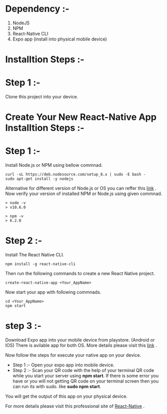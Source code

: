 # Dependency :-
1. NodeJS
2. NPM
3. React-Native CLI
4. Expo app (install into physical mobile device)

# Installtion Steps :-
# Step 1 :-
Clone this project into your device.

# Create Your New React-Native App Installtion Steps :- 
# Step 1 :- 
Install Node.js or NPM using bellow commnad.
```
curl -sL https://deb.nodesource.com/setup_8.x | sudo -E bash -
sudo apt-get install -y nodejs
```
Alternative for different version of Node.js or OS you can reffer this [link](https://nodejs.org/en/download/package-manager/) .
Now verify your version of installed NPM or Node.js using given commnad.
```
> node -v
> v10.6.0

> npm -v
> 6.2.0
```
# Step 2 :-
Install The React Native CLI.
```
npm install -g react-native-cli
```
Then run the following commands to create a new React Native project.
```
create-react-native-app <Your_AppName>
```
Now start your app with following commnads.
```
cd <Your_AppName>
npm start
```

# step 3 :-
Download Expo app into your mobile device from playstore. (Android or IOS) There is avilable app for both OS. 
More details please visit this [link](https://expo.io/) .

Now follow the steps for execute your native app on your device.
* Step 1 :- 
Open your expo app into mobile device. 
* Step 2 :-
Scan your QR code with the help of your terminal QR code while you start your server using **npm start**. 
If there is some error you have or you will not getting QR code on your terminal screen then you can run its with 
sudo. like **sudo npm start**.

You will get the output of this app on your physical device. 

For more details please visit this professional site of [React-Native](https://facebook.github.io/react-native/) .





